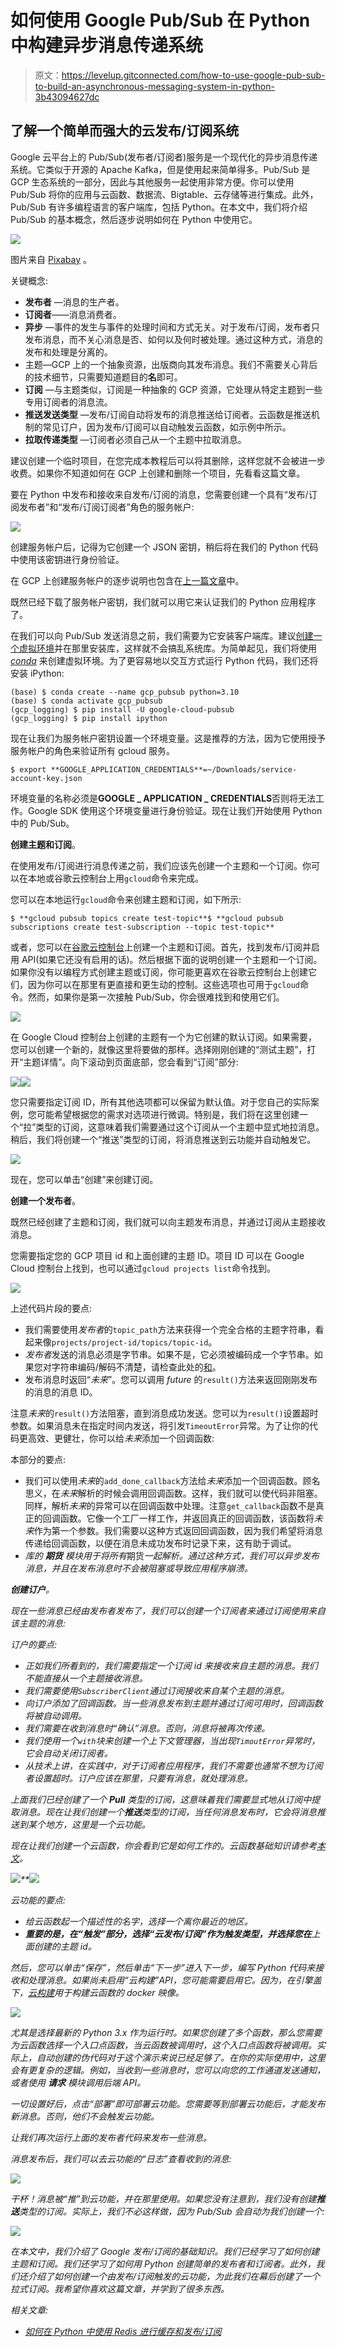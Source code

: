 # 如何使用 Google Pub/Sub 在 Python 中构建异步消息传递系统

> 原文：<https://levelup.gitconnected.com/how-to-use-google-pub-sub-to-build-an-asynchronous-messaging-system-in-python-3b43094627dc>

## 了解一个简单而强大的云发布/订阅系统

Google 云平台上的 Pub/Sub(发布者/订阅者)服务是一个现代化的异步消息传递系统。它类似于开源的 Apache Kafka，但是使用起来简单得多。Pub/Sub 是 GCP 生态系统的一部分，因此与其他服务一起使用非常方便。你可以使用 Pub/Sub 将你的应用与云函数、数据流、Bigtable、云存储等进行集成。此外，Pub/Sub 有许多编程语言的客户端库，包括 Python。在本文中，我们将介绍 Pub/Sub 的基本概念，然后逐步说明如何在 Python 中使用它。

![](img/98ed4460171d87821a3cd4df1d3a268f.png)

图片来自 [Pixabay](https://pixabay.com/photos/queue-playmobil-to-wave-655820/) 。

关键概念:

*   **发布者** —消息的生产者。
*   **订阅者**——消息消费者。
*   **异步** —事件的发生与事件的处理时间和方式无关。对于发布/订阅，发布者只发布消息，而不关心消息是否、如何以及何时被处理。通过这种方式，消息的发布和处理是分离的。
*   主题—GCP 上的一个抽象资源，出版商向其发布消息。我们不需要关心背后的技术细节，只需要知道题目的**名**即可。
*   **订阅** —与主题类似，订阅是一种抽象的 GCP 资源，它处理从特定主题到一些专用订阅者的消息流。
*   **推送发送类型** —发布/订阅自动将发布的消息推送给订阅者。云函数是推送机制的常见订户，因为发布/订阅可以自动触发云函数，如示例中所示。
*   **拉取传递类型** —订阅者必须自己从一个主题中拉取消息。

建议创建一个临时项目，在您完成本教程后可以将其删除，这样您就不会被进一步收费。如果你不知道如何在 GCP 上创建和删除一个项目，先看看这篇文章。

要在 Python 中发布和接收来自发布/订阅的消息，您需要创建一个具有“发布/订阅发布者”和“发布/订阅订阅者”角色的服务帐户:

![](img/b908c90a216b5c5f78a3c25efb2d33bb.png)

创建服务帐户后，记得为它创建一个 JSON 密钥，稍后将在我们的 Python 代码中使用该密钥进行身份验证。

在 GCP 上创建服务帐户的逐步说明也包含在[上一篇文章](https://medium.com/codex/how-to-write-logs-to-google-cloud-logging-in-python-46e7b514c60b)中。

既然已经下载了服务帐户密钥，我们就可以用它来认证我们的 Python 应用程序了。

在我们可以向 Pub/Sub 发送消息之前，我们需要为它安装客户端库。建议[创建一个虚拟环境](https://medium.com/codex/how-to-create-virtual-environments-with-venv-and-conda-in-python-31814c0a8ec2)并在那里安装库，这样就不会搞乱系统库。为简单起见，我们将使用 [*conda*](https://medium.com/codex/how-to-create-virtual-environments-with-venv-and-conda-in-python-31814c0a8ec2) 来创建虚拟环境。为了更容易地以交互方式运行 Python 代码，我们还将安装 iPython:

```
(base) $ conda create --name gcp_pubsub python=3.10
(base) $ conda activate gcp_pubsub
(gcp_logging) $ pip install -U google-cloud-pubsub
(gcp_logging) $ pip install ipython
```

现在让我们为服务帐户密钥设置一个环境变量。这是推荐的方法，因为它使用授予服务帐户的角色来验证所有 gcloud 服务。

```
$ export **GOOGLE_APPLICATION_CREDENTIALS**=~/Downloads/service-account-key.json
```

环境变量的名称必须是**GOOGLE _ APPLICATION _ CREDENTIALS**否则将无法工作。Google SDK 使用这个环境变量进行身份验证。现在让我们开始使用 Python 中的 Pub/Sub。

**创建主题和订阅**。

在使用发布/订阅进行消息传递之前，我们应该先创建一个主题和一个订阅。你可以在本地或谷歌云控制台上用`gcloud`命令来完成。

您可以在本地运行`gcloud`命令来创建主题和订阅，如下所示:

```
$ **gcloud pubsub topics create test-topic**$ **gcloud pubsub subscriptions create test-subscription --topic test-topic**
```

或者，您可以在[谷歌云控制台](https://console.cloud.google.com/home/dashboard?project=temp-project-for-logging-2)上创建一个主题和订阅。首先，找到发布/订阅并启用 API(如果它还没有启用的话)。然后根据下面的说明创建一个主题和一个订阅。如果你没有以编程方式创建主题或订阅，你可能更喜欢在谷歌云控制台上创建它们，因为你可以在那里有更直接和更生动的控制。这些选项也可用于`gcloud`命令。然而，如果你是第一次接触 Pub/Sub，你会很难找到和使用它们。

![](img/dc05e7320c74563ce68a2def9aa4a08e.png)

在 Google Cloud 控制台上创建的主题有一个为它创建的默认订阅。如果需要，您可以创建一个新的，就像这里将要做的那样。选择刚刚创建的“测试主题”，打开“主题详情”。向下滚动到页面底部，您会看到“订阅”部分:

![](img/f245d8e764f097d55caa31677f3bffd7.png)![](img/17995c8aa567677e5490bec416ef578f.png)

您只需要指定订阅 ID，所有其他选项都可以保留为默认值。对于您自己的实际案例，您可能希望根据您的需求对选项进行微调。特别是，我们将在这里创建一个“拉”类型的订阅，这意味着我们需要通过这个订阅从一个主题中显式地拉消息。稍后，我们将创建一个“推送”类型的订阅，将消息推送到云功能并自动触发它。

![](img/69e81e04495a715e2d3c3b7df2d36acd.png)

现在，您可以单击“创建”来创建订阅。

**创建一个发布者**。

既然已经创建了主题和订阅，我们就可以向主题发布消息，并通过订阅从主题接收消息。

您需要指定您的 GCP 项目 id 和上面创建的主题 ID。项目 ID 可以在 Google Cloud 控制台上找到，也可以通过`gcloud projects list`命令找到。

![](img/a17132b484e0b9ce28ace4ead14884e9.png)

上述代码片段的要点:

*   我们需要使用*发布者*的`topic_path`方法来获得一个完全合格的主题字符串，看起来像`projects/project-id/topics/topic-id`。
*   *发布者*发送的消息必须是字节串。如果不是，它必须被编码成一个字节串。如果您对字符串编码/解码不清楚，请检查此处的[和](https://medium.com/codex/understand-the-encoding-decoding-of-python-strings-unicode-utf-8-f6f97a909ee0)。
*   发布消息时返回“*未来*”。您可以调用 *future* 的`result()`方法来返回刚刚发布的消息的消息 ID。

注意*未来*的`result()`方法阻塞，直到消息成功发送。您可以为`result()`设置超时参数。如果消息未在指定时间内发送，将引发`TimeoutError`异常。为了让你的代码更高效、更健壮，你可以给*未来*添加一个回调函数:

本部分的要点:

*   我们可以使用*未来*的`add_done_callback`方法给*未来*添加一个回调函数。顾名思义，在*未来*解析的时候会调用回调函数。这样，我们就可以使代码非阻塞。同样，解析*未来*的异常可以在回调函数中处理。注意`get_callback`函数不是真正的回调函数。它像一个工厂一样工作，并返回真正的回调函数，该函数将*未来*作为第一个参数。我们需要以这种方式返回回调函数，因为我们希望将消息传递给回调函数，以便在消息未成功发布时记录下来，这有助于调试。
*   *库的 ***期货*** 模块用于将所有*期货*一起解析。通过这种方式，我们可以异步发布消息，并且在发布消息时不会被阻塞或导致应用程序崩溃。*

***创建订户**。*

*现在一些消息已经由发布者发布了，我们可以创建一个订阅者来通过订阅使用来自该主题的消息:*

*订户的要点:*

*   *正如我们所看到的，我们需要指定一个订阅 id 来接收来自主题的消息。我们不能直接从一个主题接收消息。*
*   *我们需要使用`SubscriberClient`通过订阅接收来自某个主题的消息。*
*   *向订户添加了回调函数。当一些消息发布到主题并通过订阅可用时，回调函数将被自动调用。*
*   *我们需要在收到消息时“确认”消息。否则，消息将被再次传递。*
*   *我们使用一个`with`块来创建一个上下文管理器，当出现`TimoutError`异常时，它会自动关闭订阅者。*
*   *从技术上讲，在实践中，对于订阅者应用程序，我们不需要也通常不想为订阅者设置超时。订户应该在那里，只要有消息，就处理消息。*

*上面我们已经创建了一个 **Pull** 类型的订阅，这意味着我们需要显式地从订阅中提取消息。现在让我们创建一个**推送**类型的订阅，当任何消息发布时，它会将消息推送到某个地方，这里是一个云功能。*

*现在让我们创建一个云函数，你会看到它是如何工作的。云函数基础知识请参考[本文](https://medium.com/codex/learn-how-to-use-google-cloud-functions-in-python-with-a-simple-example-6a50a45603ae)。*

*![](img/b2d50a422201a70a15f74360cb21448e.png)**![](img/ddddde2ccf72f7ade21223ff103cd92f.png)*

*云功能的要点:*

*   *给云函数起一个描述性的名字，选择一个离你最近的地区。*
*   ***重要的是，在“触发”部分，选择“云发布/订阅”作为触发类型，并选择您在**上面创建的主题 id。*

*然后，您可以单击“保存”，然后单击“下一步”进入下一步，编写 Python 代码来接收和处理消息。如果尚未启用“云构建”API，您可能需要启用它。因为，在引擎盖下，[云构建](https://medium.com/codex/build-a-docker-image-with-cloud-build-in-google-cloud-platform-5f6840af2c05)用于构建云函数的 docker 映像。*

*![](img/010e29e97103f1ac09ebefd39b30af83.png)*

*尤其是选择最新的 Python 3.x 作为运行时。如果您创建了多个函数，那么您需要为云函数选择一个入口点函数，当云函数被调用时，这个入口点函数将被调用。实际上，自动创建的伪代码对于这个演示来说已经足够了。在你的实际使用中，这里会有更复杂的逻辑。例如，当收到一些消息时，您可以向您的工作通道发送通知，或者使用 ***请求*** 模块调用后端 API。*

*一切设置好后，点击“部署”即可部署云功能。您需要等到部署云功能后，才能发布新消息。否则，他们不会触发云功能。*

*让我们再次运行上面的发布者代码来发布一些消息。*

*消息发布后，我们可以去云功能的“日志”查看收到的消息:*

*![](img/de49185c951f07c2e3203d8327b7d3ca.png)*

*干杯！消息被“推”到云功能，并在那里使用。如果您没有注意到，我们没有创建**推送**类型的订阅。实际上，我们不必这样做，因为 Pub/Sub 会自动为我们创建一个:*

*![](img/1baa934eb8d36d2786f2c0aa9668c0b8.png)*

*在本文中，我们介绍了 Google 发布/订阅的基础知识。我们已经学习了如何创建主题和订阅。我们还学习了如何用 Python 创建简单的发布者和订阅者。此外，我们还介绍了如何创建一个由发布/订阅触发的云功能，为此我们在幕后创建了一个拉式订阅。我希望你喜欢这篇文章，并学到了很多东西。*

*相关文章:*

*   *[如何在 Python 中使用 Redis 进行缓存和发布/订阅](https://betterprogramming.pub/how-to-use-redis-for-caching-and-pub-sub-in-python-3851174f9fb0?source=your_stories_page----------------------------------------)*